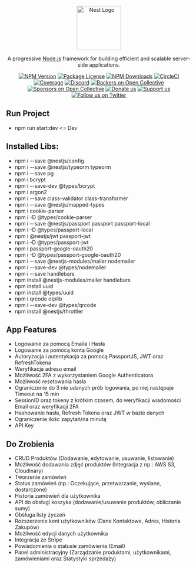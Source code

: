 <p align="center">
  <a href="http://nestjs.com/" target="blank"><img src="https://nestjs.com/img/logo-small.svg" width="120" alt="Nest Logo" /></a>
</p>

[circleci-image]: https://img.shields.io/circleci/build/github/nestjs/nest/master?token=abc123def456
[circleci-url]: https://circleci.com/gh/nestjs/nest

  <p align="center">A progressive <a href="http://nodejs.org" target="_blank">Node.js</a> framework for building efficient and scalable server-side applications.</p>
    <p align="center">
<a href="https://www.npmjs.com/~nestjscore" target="_blank"><img src="https://img.shields.io/npm/v/@nestjs/core.svg" alt="NPM Version" /></a>
<a href="https://www.npmjs.com/~nestjscore" target="_blank"><img src="https://img.shields.io/npm/l/@nestjs/core.svg" alt="Package License" /></a>
<a href="https://www.npmjs.com/~nestjscore" target="_blank"><img src="https://img.shields.io/npm/dm/@nestjs/common.svg" alt="NPM Downloads" /></a>
<a href="https://circleci.com/gh/nestjs/nest" target="_blank"><img src="https://img.shields.io/circleci/build/github/nestjs/nest/master" alt="CircleCI" /></a>
<a href="https://coveralls.io/github/nestjs/nest?branch=master" target="_blank"><img src="https://coveralls.io/repos/github/nestjs/nest/badge.svg?branch=master#9" alt="Coverage" /></a>
<a href="https://discord.gg/G7Qnnhy" target="_blank"><img src="https://img.shields.io/badge/discord-online-brightgreen.svg" alt="Discord"/></a>
<a href="https://opencollective.com/nest#backer" target="_blank"><img src="https://opencollective.com/nest/backers/badge.svg" alt="Backers on Open Collective" /></a>
<a href="https://opencollective.com/nest#sponsor" target="_blank"><img src="https://opencollective.com/nest/sponsors/badge.svg" alt="Sponsors on Open Collective" /></a>
  <a href="https://paypal.me/kamilmysliwiec" target="_blank"><img src="https://img.shields.io/badge/Donate-PayPal-ff3f59.svg" alt="Donate us"/></a>
    <a href="https://opencollective.com/nest#sponsor"  target="_blank"><img src="https://img.shields.io/badge/Support%20us-Open%20Collective-41B883.svg" alt="Support us"></a>
  <a href="https://twitter.com/nestframework" target="_blank"><img src="https://img.shields.io/twitter/follow/nestframework.svg?style=social&label=Follow" alt="Follow us on Twitter"></a>
</p>
 
## Run Project
- npm run start:dev <= Dev 

## Installed Libs:
- npm i --save @nestjs/config
- npm i --save @nestjs/typeorm typeorm
- npm i --save pg
- npm i bcrypt
- npm i --save-dev @types/bcrypt
- npm i argon2
- npm i --save class-validator class-transformer
- npm i --save @nestjs/mapped-types
- npm i cookie-parser
- npm i -D @types/cookie-parser
- npm i --save @nestjs/passport passport passport-local
- npm i -D @types/passport-local
- npm i @nestjs/jwt passport-jwt
- npm i -D @types/passport-jwt
- npm i passport-google-oauth20
- npm i -D @types/passport-google-oauth20
- npm i --save @nestjs-modules/mailer nodemailer
- npm i --save-dev @types/nodemailer
- npm i --save handlebars
- npm install @nestjs-modules/mailer handlebars
- npm install uuid
- npm install @types/uuid
- npm i qrcode otplib
- npm i --save-dev @types/qrcode
- npm install @nestjs/throttler

## App Features
- Logowanie za pomocą Emaila i Hasła
- Logowanie za pomocą konta Google
- Autoryzacja i autentykacja za pomocą PassportJS, JWT oraz RefreshTokena
- Weryfikacja adresu email
- Możliwość 2FA z wykorzystaniem Google Authenticatora
- Możliwość resetowania hasła
- Ograniczenie do 3 nie udanych prób logowania, po niej następuje Timeout na 15 min
- SessionID oraz tokeny z krótkim czasem, do weryfikacji wiadomości Email oraz weryfikacji 2FA
- Hashowanie hasła, Refresh Tokena oraz JWT w bazie danych
- Ograniczenie ilośc zapytań/na minutę
- API Key

## Do Zrobienia
- CRUD Produktów (Dodawanie, edytowanie, usuwanie, listowanie)
- Możliwość dodawania zdjęć produktów (Integracja z np.: AWS S3, Cloudinary)
- Tworzenie zamówień
- Status zamówień (np.: Oczekujące, przetwarzanie, wyslane, dostarczone)
- Historia zamówień dla użytkownika
- API do obsługi koszyka (dodawanie/usuwanie produktów, obliczanie sumy)
- Obśługa listy życzeń
- Rozszerzenie kont użytkowników (Dane Kontaktowe, Adres, Historia Zakupów)
- Możliwość edycji danych użytkownika
- Integracja ze Stripe
- Powiadomienia o statusie zamówienia (Email)
- Panel administracyjny (Zarządzanie produktami, użytkownikami, zamówieniami oraz Statystyki sprzedaży)